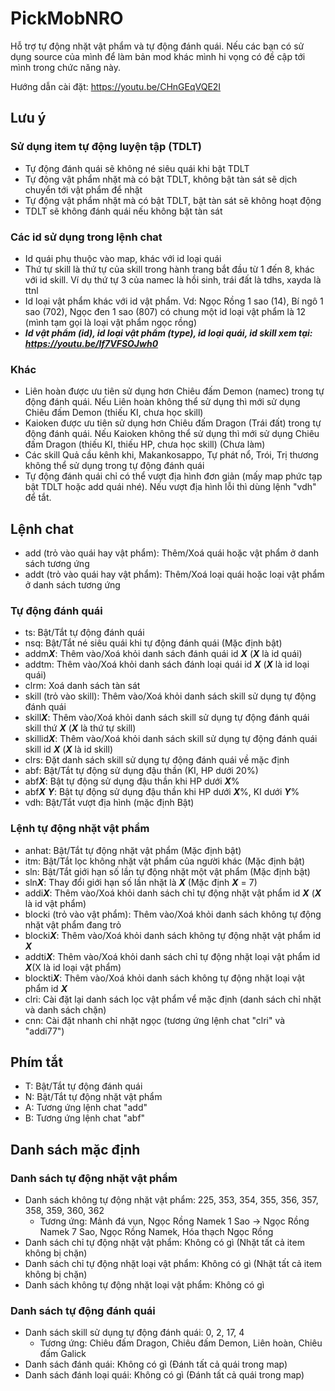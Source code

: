 # PickMobNRO
 
Hỗ trợ tự động nhặt vật phẩm và tự động đánh quái. Nếu các bạn có sử dụng source của mình để làm bản mod khác mình hi vọng có đề cập tới mình trong chức năng này.

Hướng dẫn cài đặt: https://youtu.be/CHnGEqVQE2I
## Lưu ý
### Sử dụng item tự động luyện tập (TDLT)
- Tự động đánh quái sẽ không né siêu quái khi bật TDLT
- Tự động vật phẩm nhặt mà có bật TDLT, không bật tàn sát sẽ dịch chuyển tới vật phẩm để nhặt
- Tự động vật phẩm nhặt mà có bật TDLT, bật tàn sát sẽ không hoạt động
- TDLT sẽ không đánh quái nếu không bật tàn sát

### Các id sử dụng trong lệnh chat
- Id quái phụ thuộc vào map, khác với id loại quái
- Thứ tự skill là thứ tự của skill trong hành trang bắt đầu từ 1 đến 8, khác với id skill. Ví dụ thứ tự 3 của namec là hồi sinh, trái đất là tdhs, xayda là ttnl
- Id loại vật phẩm khác với id vật phẩm. Vd: Ngọc Rồng 1 sao (14), Bí ngô 1 sao (702), Ngọc đen 1 sao (807) có chung một id loại vật phẩm là 12 (mình tạm gọi là loại vật phẩm ngọc rồng)
- ***Id vật phẩm (id), id loại vật phẩm (type), id loại quái, id skill xem tại: https://youtu.be/If7VFSOJwh0***

### Khác
- Liên hoàn được ưu tiên sử dụng hơn Chiêu đấm Demon (namec) trong tự động đánh quái. Nếu Liên hoàn không thể sử dụng thì mới sử dụng Chiêu đấm Demon (thiếu KI, chưa học skill)
- Kaioken được ưu tiên sử dụng hơn Chiêu đấm Dragon (Trái đất) trong tự động đánh quái. Nếu Kaioken không thể sử dụng thì mới sử dụng Chiêu đấm Dragon (thiếu KI, thiếu HP, chưa học skill) (Chưa làm)
- Các skill Quả cầu kênh khi, Makankosappo, Tự phát nổ, Trói, Trị thương không thể sử dụng trong tự động đánh quái
- Tự động đánh quái chỉ có thể vượt địa hình đơn giản (mấy map phức tạp bật TDLT hoặc add quái nhé). Nếu vượt địa hình lỗi thì dùng lệnh "vdh" để tắt.

## Lệnh chat
- add (trỏ vào quái hay vật phẩm): Thêm/Xoá quái hoặc vật phẩm ở danh sách tương ứng
- addt (trỏ vào quái hay vật phẩm): Thêm/Xoá loại quái hoặc loại vật phẩm ở danh sách tương ứng

### Tự động đánh quái
- ts: Bật/Tắt tự động đánh quái
- nsq: Bật/Tắt né siêu quái khi tự động đánh quái (Mặc định bật)
- addm***X***: Thêm vào/Xoá khỏi danh sách đánh quái id ***X*** (***X*** là id quái)
- addtm: Thêm vào/Xoá khỏi danh sách đánh loại quái id ***X*** (***X*** là id loại quái)
- clrm: Xoá danh sách tàn sát
- skill (trỏ vào skill): Thêm vào/Xoá khỏi danh sách skill sử dụng tự động đánh quái
- skill***X***: Thêm vào/Xoá khỏi danh sách skill sử dụng tự động đánh quái skill thứ ***X*** (***X*** là thứ tự skill)
- skillid***X***: Thêm vào/Xoá khỏi danh sách skill sử dụng tự động đánh quái skill id ***X*** (***X*** là id skill)
- clrs: Đặt danh sách skill sử dụng tự động đánh quái về mặc định
- abf: Bật/Tắt tự động sử dụng đậu thần (KI, HP dưới 20%)
- abf***X***: Bật tự động sử dụng đậu thần khi HP dưới ***X***%
- abf***X*** ***Y***: Bật tự động sử dụng đậu thần khi HP dưới ***X***%, KI dưới ***Y***%
- vdh: Bật/Tắt vượt địa hình (mặc định Bật)

### Lệnh tự động nhặt vật phẩm
- anhat: Bật/Tắt tự động nhặt vật phẩm (Mặc định bật)
- itm: Bật/Tắt lọc không nhặt vật phẩm của người khác (Mặc định bật)
- sln: Bật/Tắt giới hạn số lần tự động nhặt một vật phẩm (Mặc định bật)
- sln***X***: Thay đổi giới hạn số lần nhặt là ***X*** (Mặc định ***X*** = 7)
- addi***X***: Thêm vào/Xoá khỏi danh sách chỉ tự động nhặt vật phẩm id ***X*** (***X*** là id vật phẩm)
- blocki (trỏ vào vật phẩm): Thêm vào/Xoá khỏi danh sách không tự động nhặt vật phẩm đang trỏ
- blocki***X***: Thêm vào/Xoá khỏi danh sách không tự động nhặt vật phẩm id ***X***
- addti***X***: Thêm vào/Xoá khỏi danh sách chỉ tự động nhặt loại vật phẩm id ***X***(X là id loại vật phẩm)
- blockti***X***: Thêm vào/Xoá khỏi danh sách không tự động nhặt loại vật phẩm id ***X***
- clri: Cài đặt lại danh sách lọc vật phẩm vể mặc định (danh sách chỉ nhặt và danh sách chặn)
- cnn: Cài đặt nhanh chỉ nhặt ngọc (tương ứng lệnh chat "clri" và "addi77")

## Phím tắt
- T: Bật/Tắt tự động đánh quái
- N: Bật/Tắt tự động nhặt vật phẩm
- A: Tương ứng lệnh chat "add"
- B: Tương ứng lệnh chat "abf"

## Danh sách mặc định
### Danh sách tự động nhặt vật phẩm
- Danh sách không tự động nhặt vật phẩm: 225, 353, 354, 355, 356, 357, 358, 359, 360, 362
  - Tương ứng: Mảnh đá vụn, Ngọc Rồng Namek 1 Sao -> Ngọc Rồng Namek 7 Sao, Ngọc Rồng Namek, Hóa thạch Ngọc Rồng
- Danh sách chỉ tự động nhặt vật phẩm: Không có gì (Nhặt tất cả item không bị chặn)
- Danh sách chỉ tự động nhặt loại vật phẩm: Không có gì (Nhặt tất cả item không bị chặn)
- Danh sách không tự động nhặt loại vật phẩm: Không có gì

### Danh sách tự động đánh quái
- Danh sách skill sử dụng tự động đánh quái: 0, 2, 17, 4
  - Tương ứng: Chiêu đấm Dragon, Chiêu đấm Demon, Liên hoàn, Chiêu đấm Galick
- Danh sách đánh quái: Không có gì (Đánh tất cả quái trong map)
- Danh sách đánh loại quái: Không có gì (Đánh tất cả quái trong map)
